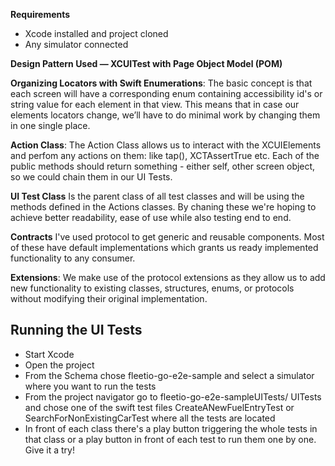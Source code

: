 **Requirements**

- Xcode installed and project cloned
- Any simulator connected 


**Design Pattern Used — XCUITest with Page Object Model (POM)**

**Organizing Locators with Swift Enumerations**: The basic concept is that each screen will have a corresponding enum containing accessibility id's or string value for each element in that view. This means that in case our elements locators change, we’ll have to do minimal work by changing them in one single place.

**Action Class**: The Action Class  allows us to interact with the XCUIElements and perfom any actions on them: like tap(), XCTAssertTrue etc. Each of the public methods should return something - either self, other screen object, so we could chain them in our UI Tests.

**UI Test Class** Is the parent class of all test classes and will be using the methods defined in the Actions classes. By chaning these we're hoping to achieve better readability, ease of use while also testing end to end.

**Contracts** I've used protocol to get generic and reusable components. Most of these have default implementations which grants us ready implemented functionality to any consumer.

**Extensions**: We make use of the protocol extensions as they allow us to add new functionality to existing classes, structures, enums, or protocols without modifying their original implementation.


## Running the UI Tests

- Start Xcode
- Open the project
- From the Schema chose fleetio-go-e2e-sample and select a simulator where you want to run the tests
- From the project navigator go to fleetio-go-e2e-sampleUITests/ UITests and chose one of the swift test files CreateANewFuelEntryTest or SearchForNonExistingCarTest where all the tests are located
- In front of each class there's a play button triggering the whole tests in that class or a play button in front of each test to run them one by one. Give it a try!
  
